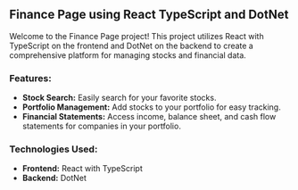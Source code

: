 ## Finance Page using React TypeScript and DotNet

Welcome to the Finance Page project! This project utilizes React with TypeScript on the frontend and DotNet on the backend to create a comprehensive platform for managing stocks and financial data. 

### Features:
- **Stock Search:** Easily search for your favorite stocks.
- **Portfolio Management:** Add stocks to your portfolio for easy tracking.
- **Financial Statements:** Access income, balance sheet, and cash flow statements for companies in your portfolio.

### Technologies Used:
- **Frontend:** React with TypeScript
- **Backend:** DotNet
